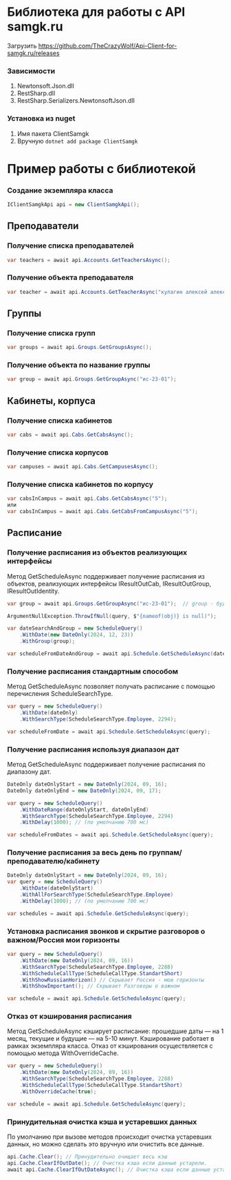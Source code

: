 # Библиотека для работы с API samgk.ru

Загрузить https://github.com/TheCrazyWolf/Api-Client-for-samgk.ru/releases

### Зависимости
1. Newtonsoft.Json.dll
2. RestSharp.dll
3. RestSharp.Serializers.NewtonsoftJson.dll

### Установка из nuget
1. Имя пакета ClientSamgk
2. Вручную
``
dotnet add package ClientSamgk 
``

# Пример работы с библиотекой

### Создание экземпляра класса
```csharp
IClientSamgkApi api = new ClientSamgkApi();
```

## Преподаватели
### Получение списка преподавателей
```csharp
var teachers = await api.Accounts.GetTeachersAsync();
```
### Получение объекта преподавателя
```csharp
var teacher = await api.Accounts.GetTeacherAsync("кулагин алексей александрович");
```

## Группы
### Получение списка групп
```csharp
var groups = await api.Groups.GetGroupsAsync();
```

### Получение объекта по название группы
```csharp
var group = await api.Groups.GetGroupAsync("ис-23-01");
```

## Кабинеты, корпуса
### Получение списка кабинетов
```csharp
var cabs = await api.Cabs.GetCabsAsync();
```

### Получение списка корпусов
```csharp
var campuses = await api.Cabs.GetCampusesAsync();
```

### Получение списка кабинетов по корпусу
```csharp
var cabsInCampus = await api.Cabs.GetCabsAsync("5"); 
или
var cabsInCampus = await api.Cabs.GetCabsFromCampusAsync("5");
```

## Расписание

### Получение расписания из объектов реализующих интерфейсы
Метод GetScheduleAsync поддерживает получение расписания из объектов, реализующих интерфейсы IResultOutCab, IResultOutGroup, IResultOutIdentity.
```csharp
var group = await api.Groups.GetGroupAsync("ис-23-01");  // group - будет хранится объект реализующих интерфейс IResultOutGroup

ArgumentNullException.ThrowIfNull(query, $"{nameof(obj)} is null)");

var dateSearchAndGroup = new ScheduleQuery()
    .WithDate(new DateOnly(2024, 12, 23))
    .WithGroup(group);

var scheduleFromDateAndGroup = await api.Schedule.GetScheduleAsync(dateSearchAndGroup);
```

### Получение расписания стандартным способом
Метод GetScheduleAsync позволяет получать расписание с помощью перечисления ScheduleSearchType.
```csharp
var query = new ScheduleQuery()
    .WithDate(dateOnly)
    .WithSearchType(ScheduleSearchType.Employee, 2294);

var scheduleFromDate = await api.Schedule.GetScheduleAsync(query);
```

### Получение расписания используя диапазон дат
Метод GetScheduleAsync поддерживает получение расписания по диапазону дат.
```csharp
DateOnly dateOnlyStart = new DateOnly(2024, 09, 16);
DateOnly dateOnlyEnd = new DateOnly(2024, 09, 17);

var query = new ScheduleQuery()
    .WithDateRange(dateOnlyStart, dateOnlyEnd)
    .WithSearchType(ScheduleSearchType.Employee, 2294)
    .WithDelay(1000); // (по умолчанию 700 мс)

var scheduleFromDates = await api.Schedule.GetScheduleAsync(query);
```

### Получение расписания за весь день по группам/преподавателю/кабинету
```csharp
DateOnly dateOnlyStart = new DateOnly(2024, 09, 16);
var query = new ScheduleQuery()
    .WithDate(dateOnlyStart)
    .WithAllForSearchType(ScheduleSearchType.Employee)
    .WithDelay(1000); // (по умолчанию 700 мс)

var schedules = await api.Schedule.GetScheduleAsync(query);
```


### Установка расписания звонков и скрытие разговоров о важном/Россия мои горизонты
```csharp
var query = new ScheduleQuery()
    .WithDate(new DateOnly(2024, 09, 16))
    .WithSearchType(ScheduleSearchType.Employee, 2288)
    .WithScheduleCallType(ScheduleCallType.StandartShort)
    .WithShowRussianHorizon() // Скрывает Россия - мои горизонты
    .WithShowImportant(); // Скрывает Разговоры о важном

var schedule = await api.Schedule.GetScheduleAsync(query);
```

### Отказ от кэширования расписания
Метод GetScheduleAsync кэширует расписание: прошедшие даты — на 1 месяц, текущие и будущие — на 5-10 минут. Кэширование работает в рамках экземпляра класса. Отказ от кэширования осуществляется с помощью метода WithOverrideCache.
```csharp
var query = new ScheduleQuery()
    .WithDate(new DateOnly(2024, 09, 16))
    .WithSearchType(ScheduleSearchType.Employee, 2288)
    .WithScheduleCallType(ScheduleCallType.StandartShort)
    .WithOverrideCache(true);

var schedule = await api.Schedule.GetScheduleAsync(query);
```


### Принудительная очистка кэша и устаревших данных
По умолчанию при вызове методов происходит очистка устаревших данных, но можно сделать это вручную или очистить все данные.
```csharp
api.Cache.Clear(); // Принудительно очищает весь кэш
api.Cache.ClearIfOutDate(); // Очистка кэша если данные устарели.
await api.Cache.ClearIfOutDateAsync(); // Очистка кэша если данные устарели. (с поддержкой ожидания)
```
